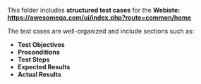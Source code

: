 This folder includes **structured test cases** for the **Webiste: https://awesomeqa.com/ui/index.php?route=common/home**

The test cases are well-organized and include sections such as:

- **Test Objectives**  
- **Preconditions**  
- **Test Steps**  
- **Expected Results**  
- **Actual Results**


